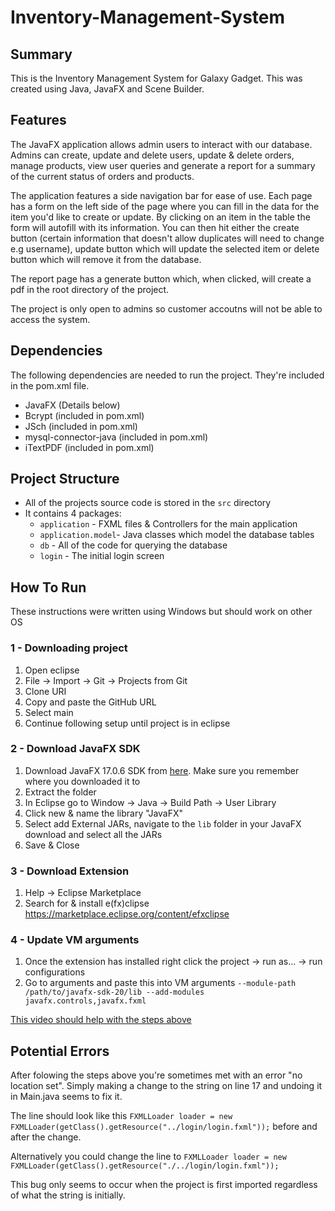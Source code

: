 # Inventory-Management-System
## Summary 
This is the Inventory Management System for Galaxy Gadget. This was created using Java, JavaFX and Scene Builder.

## Features
The JavaFX application allows admin users to interact with our database. Admins can create, update and delete users, update & delete orders, manage products, view user 
queries and generate a report for a summary of the current status of orders and products.

The application features a side navigation bar for ease of use. Each page has a form on the left side of the page where you can fill in the data for the item you'd like 
to create or update. By clicking on an item in the table the form will autofill with its information. You can then hit either the create button (certain information that doesn't
allow duplicates will need to change e.g username), update button which will update the selected item or delete button which will remove it from the database.

The report page has a generate button which, when clicked, will create a pdf in the root directory of the project. 

The project is only open to admins so customer accoutns will not be able to access the system. 

## Dependencies
The following dependencies are needed to run the project. They're included in the pom.xml file.
- JavaFX (Details below)
- Bcrypt (included in pom.xml)
- JSch (included in pom.xml)
- mysql-connector-java (included in pom.xml)
- iTextPDF (included in pom.xml)

## Project Structure 
- All of the projects source code is stored in the `src` directory
- It contains 4 packages:
  - `application` - FXML files & Controllers for the main application
  - `application.model`- Java classes which model the database tables 
  - `db` - All of the code for querying the database 
  - `login` - The initial login screen

## How To Run
These instructions were written using Windows but should work on other OS

### 1 - Downloading project
1. Open eclipse
2. File -> Import -> Git -> Projects from Git 
3. Clone URI
4. Copy and paste the GitHub URL 
5. Select main 
6. Continue following setup until project is in eclipse  

### 2 - Download JavaFX SDK
1. Download JavaFX 17.0.6 SDK from [here](https://gluonhq.com/products/javafx/). Make sure you remember where you downloaded it to
2. Extract the folder
3. In Eclipse go to Window -> Java -> Build Path -> User Library 
4. Click new & name the library "JavaFX"
5. Select add External JARs, navigate to the `lib` folder in your JavaFX download and select all the JARs
6. Save & Close 

### 3 - Download Extension
1. Help -> Eclipse Marketplace
2. Search for & install e(fx)clipse
https://marketplace.eclipse.org/content/efxclipse

### 4 - Update VM arguments
1. Once the extension has installed right click the project -> run as... -> run configurations 
2. Go to arguments and paste this into VM arguments `--module-path /path/to/javafx-sdk-20/lib --add-modules javafx.controls,javafx.fxml`

[This video should help with the steps above](https://www.youtube.com/watch?v=_7OM-cMYWbQ)

## Potential Errors
After folowing the steps above you're sometimes met with an error "no location set". Simply making a change to the string on line 17 and undoing it in Main.java seems to fix it. 

The line should look like this `FXMLLoader loader = new FXMLLoader(getClass().getResource("../login/login.fxml"));` before and after the change. 

Alternatively you could change the line to `FXMLLoader loader = new FXMLLoader(getClass().getResource("./../login/login.fxml"));`

This bug only seems to occur when the project is first imported regardless of what the string is initially. 
